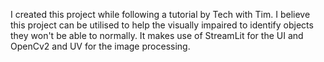 I created this project while following a tutorial by Tech with Tim. I believe this project can be utilised to help the visually impaired to identify objects they won't be able to normally. It makes use of StreamLit for the UI and OpenCv2 and UV for the image processing.
